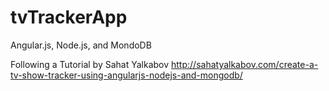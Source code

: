 # tvTrackerApp
Angular.js, Node.js, and MondoDB

Following a Tutorial by Sahat Yalkabov
http://sahatyalkabov.com/create-a-tv-show-tracker-using-angularjs-nodejs-and-mongodb/



